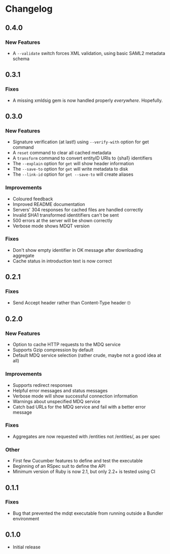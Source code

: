 # Changelog

## 0.4.0

### New Features
- A `--validate` switch forces XML validation, using basic SAML2 metadata schema

## 0.3.1

### Fixes
- A missing xmldsig gem is now handled properly *everywhere*. Hopefully.

## 0.3.0

### New Features
- Signature verification (at last!) using `--verify-with` option for get command
- A `reset` command to clear all cached metadata
- A `transform` command to convert entityID URIs to {sha1} identifiers
- The `--explain` option for `get` will show header information
- The `--save-to` option for `get` will write metadata to disk
- The `--link-id` option for `get --save-to` will create aliases

### Improvements
- Coloured feedback
- Improved README documentation
- Servers' 304 responses for cached files are handled correctly
- Invalid SHA1 transformed identitifiers can't be sent
- 500 errors at the server will be shown correctly
- Verbose mode shows MDQT version

### Fixes
- Don't show empty identifier in OK message after downloading aggregate
- Cache status in introduction text is now correct

## 0.2.1

### Fixes
- Send Accept header rather than Content-Type header 🙄

## 0.2.0

### New Features
- Option to cache HTTP requests to the MDQ service
- Supports Gzip compression by default
- Default MDQ service selection (rather crude, maybe not a good idea at all)

### Improvements
- Supports redirect responses
- Helpful error messages and status messages
- Verbose mode will show successful connection information
- Warnings about unspecified MDQ service
- Catch bad URLs for the MDQ service and fail with a better error message

### Fixes
- Aggregates are now requested with /entities not /entities/, as per spec

### Other
- First few Cucumber features to define and test the executable
- Beginning of an RSpec suit to define the API
- Minimum version of Ruby is now 2.1, but only 2.2+ is tested using CI

## 0.1.1

### Fixes
- Bug that prevented the mdqt executable from running outside a Bundler environment

## 0.1.0

- Initial release